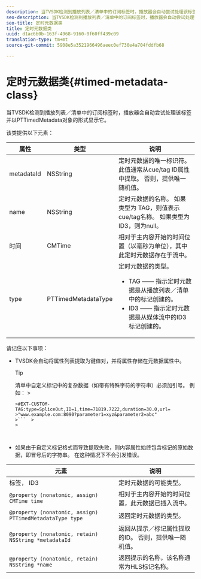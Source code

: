 ```yaml
---
description: 当TVSDK检测到播放列表／清单中的订阅标签时，播放器会自动尝试处理该标签并以PTTimedMetadata对象的形式显示它。
seo-description: 当TVSDK检测到播放列表／清单中的订阅标签时，播放器会自动尝试处理该标签并以PTTimedMetadata对象的形式显示它。
seo-title: 定时元数据类
title: 定时元数据类
uuid: d1ac6b0b-163f-4968-9160-0f60ff439c09
translation-type: tm+mt
source-git-commit: 5908e5a3521966496aeec0ef730e4a704fddfb68

---
```



# 定时元数据类{#timed-metadata-class}

当TVSDK检测到播放列表／清单中的订阅标签时，播放器会自动尝试处理该标签并以PTTimedMetadata对象的形式显示它。

该类提供以下元素：

<table id="table_FFC56AC5B1E04DA99C9309C0223ABA90"> 
 <thead> 
  <tr> 
   <th colname="col1" class="entry"> 属性 </th> 
   <th colname="col02" class="entry"> 类型 </th> 
   <th colname="col2" class="entry"> 说明 </th> 
  </tr>
 </thead>
 <tbody> 
  <tr> 
   <td colname="col1"> <span class="codeph"> metadataId</span> </td> 
   <td colname="col02"><span class="codeph"> NSString</span> </td> 
   <td colname="col2"> 定时元数据的唯一标识符。 此值通常从cue/tag ID属性中提取。 否则，提供唯一随机值。 </td> 
  </tr> 
  <tr> 
   <td colname="col1"><span class="codeph"> name</span> </td> 
   <td colname="col02"><span class="codeph"> NSString</span></td> 
   <td colname="col2"> 定时元数据的名称。 如果类型为 <span class="codeph"> TAG</span>，则值表示cue/tag名称。 如果类型为 <span class="codeph"> ID3</span>，则为null。 </td> 
  </tr> 
  <tr> 
   <td colname="col1"><span class="codeph"> 时间</span> </td> 
   <td colname="col02"><span class="codeph"> CMTime</span></td> 
   <td colname="col2"> 相对于主内容开始的时间位置（以毫秒为单位），其中此定时元数据存在于流中。 </td> 
  </tr> 
  <tr> 
   <td colname="col1"><span class="codeph"> type</span> </td> 
   <td colname="col02"> <span class="codeph"> PTTimedMetadataType</span></td> 
   <td colname="col2">定时元数据的类型。 
    <ul id="ul_70FBFB33E9F846D8B38592560CCE9560"> 
     <li id="li_739D30561BFB4D9B97DF212E4880BA2C">TAG —— 指示定时元数据是从播放列表／清单中的标记创建的。 </li> 
     <li id="li_E785E1DEF1CC4D9DBE7764E5D05EFAFC">ID3 —— 指示定时元数据是从媒体流中的ID3标记创建的。 </li> 
    </ul> </td> 
  </tr> 
 </tbody> 
</table>

<!--<a id="section_737CC47997F74F80A3C5C6171ADE120E"></a>-->

请记住以下事项：

* TVSDK会自动将属性列表提取为键值对，并将属性存储在元数据属性中。

   >[!TIP]
   >
   >清单中自定义标记中的复杂数据（如带有特殊字符的字符串）必须加引号。 例如：  >
   >
   >
   ```>
   >#EXT-CUSTOM-TAG:type=SpliceOut,ID=1,time=71819.7222,duration=30.0,url=
   >"www.example.com:8090?parameter1=xyz&parameter2=abc"
   >```  >
   >



* 如果由于自定义标记格式而导致提取失败，则内容属性始终包含标记的原始数据，即冒号后的字符串。 在这种情况下不会引发错误。

| 元素 | 说明 |
|---|---|
| 标签， ID3 | 定时元数据的可能类型。 |
| `@property (nonatomic, assign) CMTime time` | 相对于主内容开始的时间位置，此元数据已插入流中。 |
| `@property (nonatomic, assign) PTTimedMetadataType type` | 返回定时元数据的类型。 |
| `@property (nonatomic, retain) NSString *metadataId` | 返回从提示／标记属性提取的ID。 否则，提供唯一随机值。 |
| `@property (nonatomic, retain) NSString *name` | 返回提示的名称，该名称通常为HLS标记名称。 |

